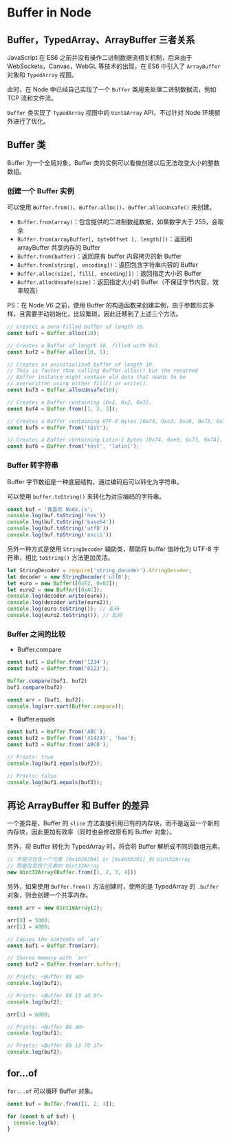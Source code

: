 # Buffer in Node

## Buffer，TypedArray、ArrayBuffer 三者关系

JavaScript 在 ES6 之前并没有操作二进制数据流相关机制，后来由于 WebSockets，Canvas，WebGL 等技术的出现，在 ES6 中引入了 `ArrayBuffer` 对象和 `TypedArray` 视图。

此时，在 Node 中已经自己实现了一个 `Buffer` 类用来处理二进制数据流，例如 TCP 流和文件流。

`Buffer` 类实现了 `TypedArray` 视图中的 `Uint8Array` API，不过针对 Node 环境额外进行了优化。

## Buffer 类

Buffer 为一个全局对象，Buffer 类的实例可以看做创建以后无法改变大小的整数数组。

### 创建一个 Buffer 实例

可以使用 `Buffer.from()`、`Buffer.alloc()`、`Buffer.allocUnsafe()` 来创建。

- `Buffer.from(array)`：包含提供的二进制数组数据，如果数字大于 255，会取余
- `Buffer.from(arrayBuffer[, byteOffset [, length]])`：返回和 arrayBuffer 共享内存的 Buffer
- `Buffer.from(buffer)`：返回原有 buffer 内容拷贝的新 Buffer
- `Buffer.from(string[, encoding])`：返回包含字符串内容的 Buffer
- `Buffer.alloc(size[, fill[, encoding]])`：返回指定大小的 Buffer
- `Buffer.allocUnsafe(size)`：返回指定大小的 Buffer（不保证字节内容，效率较高）

PS：在 Node V6 之前，使用 Buffer 的构造函数来创建实例，由于参数形式多样，且需要手动初始化，比较繁琐，因此迁移到了上述三个方法。

```js
// Creates a zero-filled Buffer of length 10.
const buf1 = Buffer.alloc(10);

// Creates a Buffer of length 10, filled with 0x1.
const buf2 = Buffer.alloc(10, 1);

// Creates an uninitialized buffer of length 10.
// This is faster than calling Buffer.alloc() but the returned
// Buffer instance might contain old data that needs to be
// overwritten using either fill() or write().
const buf3 = Buffer.allocUnsafe(10);

// Creates a Buffer containing [0x1, 0x2, 0x3].
const buf4 = Buffer.from([1, 2, 3]);

// Creates a Buffer containing UTF-8 bytes [0x74, 0xc3, 0xa9, 0x73, 0x74].
const buf5 = Buffer.from('tést');

// Creates a Buffer containing Latin-1 bytes [0x74, 0xe9, 0x73, 0x74].
const buf6 = Buffer.from('tést', 'latin1');
```

### Buffer 转字符串

Buffer 字节数组是一种底层结构，通过编码后可以转化为字符串。

可以使用 `buffer.toString()` 来转化为对应编码的字符串。

```js
const buf = '我喜欢 Node.js';
console.log(buf.toString('hex'))
console.log(buf.toString('base64'))
console.log(buf.toString('utf8'))
console.log(buf.toString('ascii'))
```

另外一种方式是使用 `StringDecoder` 辅助类，帮助将 buffer 值转化为 UTF-8 字符串，相比 `toString()` 方法更加灵活。

```js
let StringDecoder = require('string_decoder').StringDecoder;
let decoder = new StringDecoder('utf8');
let euro = new Buffer([0xE2, 0x82]);
let euro2 = new Buffer([0xAC]);
console.log(decoder.write(euro));
console.log(decoder.write(euro2));
console.log(euro.toString()); // 乱码
console.log(euro2.toString()); // 乱码
```

### Buffer 之间的比较

- Buffer.compare

```js
const buf1 = Buffer.from('1234');
const buf2 = Buffer.from('0123');

Buffer.compare(buf1, buf2)
buf1.compare(buf2)

const arr = [buf1, buf2];
console.log(arr.sort(Buffer.compare));
```

- Buffer.equals

```js
const buf1 = Buffer.from('ABC');
const buf2 = Buffer.from('414243', 'hex');
const buf3 = Buffer.from('ABCD');

// Prints: true
console.log(buf1.equals(buf2));

// Prints: false
console.log(buf1.equals(buf3));
```

## 再论 ArrayBuffer 和 Buffer 的差异

一个差异是，Buffer 的 `slice` 方法直接引用已有的内存块，而不是返回一个新的内存块，因此更加有效率（同时也会修改原有的 Buffer 对象）。

另外，将 Buffer 转化为 TypedArray 时，将会将 Buffer 解析成不同的数组元素。

```js
// 不是只包含一个元素 [0x1020304] or [0x4030201] 的 Uint32Array
// 而是包含四个元素的 Uint32Array
new Uint32Array(Buffer.from([1, 2, 3, 4]))
```

另外，如果使用 `Buffer.from()` 方法创建时，使用的是 TypedArray 的 `.buffer` 对象，则会创建一个共享内存。

```js
const arr = new Uint16Array(2);

arr[0] = 5000;
arr[1] = 4000;

// Copies the contents of `arr`
const buf1 = Buffer.from(arr);

// Shares memory with `arr`
const buf2 = Buffer.from(arr.buffer);

// Prints: <Buffer 88 a0>
console.log(buf1);

// Prints: <Buffer 88 13 a0 0f>
console.log(buf2);

arr[1] = 6000;

// Prints: <Buffer 88 a0>
console.log(buf1);

// Prints: <Buffer 88 13 70 17>
console.log(buf2);
```

## for...of

`for...of` 可以循环 Buffer 对象。

```js
const buf = Buffer.from([1, 2, 3]);

for (const b of buf) {
  console.log(b);
}
```

